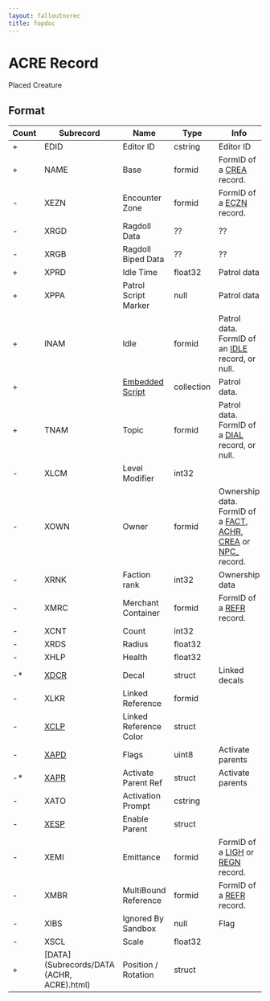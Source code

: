```yaml
---
layout: falloutnvrec
title: fopdoc
---
```

ACRE Record
===========

Placed Creature

## Format

Count | Subrecord | Name | Type | Info
------|-------|------|------|-----
+ | EDID | Editor ID | cstring | Editor ID
+ | NAME | Base | formid | FormID of a [CREA](CREA.html) record.
- | XEZN | Encounter Zone | formid | FormID of a [ECZN](ECZN.html) record.
- | XRGD | Ragdoll Data | ?? | ??
- | XRGB | Ragdoll Biped Data | ?? | ??
+ | XPRD | Idle Time | float32 | Patrol data
+ | XPPA | Patrol Script Marker | null | Patrol data
+ | INAM | Idle | formid | Patrol data. FormID of an [IDLE](IDLE.html) record, or null.
+ | | [Embedded Script](Subrecords/Script.html) | collection | Patrol data.
+ | TNAM | Topic | formid | Patrol data. FormID of a [DIAL](DIAL.html) record, or null.
- | XLCM | Level Modifier | int32 |
- | XOWN | Owner | formid | Ownership data. FormID of a [FACT](FACT.html), [ACHR](ACHR.html), [CREA](CREA.html) or [NPC_](NPC_.html) record.
- | XRNK | Faction rank | int32 | Ownership data
- | XMRC | Merchant Container | formid | FormID of a [REFR](REFR.html) record.
- | XCNT | Count | int32 |
- | XRDS | Radius | float32 |
- | XHLP | Health | float32 |
-* | [XDCR](Subrecords/XDCR.html) | Decal | struct | Linked decals
- | XLKR | Linked Reference | formid |
- | [XCLP](Subrecords/XCLP.html) | Linked Reference Color | struct |
- | [XAPD](Subrecords/XAPD.html) | Flags | uint8 | Activate parents
-* | [XAPR](Subrecords/XAPR.html) | Activate Parent Ref | struct | Activate parents
- | XATO | Activation Prompt | cstring |
- | [XESP](Subrecords/XESP.html) | Enable Parent | struct |
- | XEMI | Emittance | formid | FormID of a [LIGH](LIGH.html) or [REGN](REGN.html) record.
- | XMBR | MultiBound Reference | formid | FormID of a [REFR](REFR.html) record.
- | XIBS | Ignored By Sandbox | null | Flag
- | XSCL | Scale | float32 |
+ | [DATA](Subrecords/DATA (ACHR, ACRE).html) | Position / Rotation | struct |
